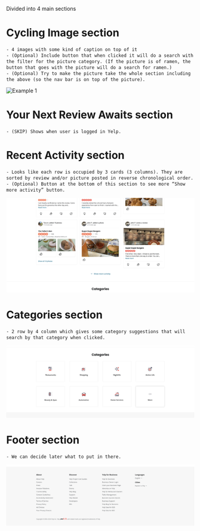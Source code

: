 Divided into 4 main sections

# Cycling Image section

    - 4 images with some kind of caption on top of it
    - (Optional) Include button that when clicked it will do a search with the filter for the picture category. (If the picture is of ramen, the button that goes with the picture will do a search for ramen.)
    - (Optional) Try to make the picture take the whole section including the above (so the nav bar is on top of the picture).

![Example 1](picture-home1.png)

# Your Next Review Awaits section

    - (SKIP) Shows when user is logged in Yelp.

# Recent Activity section

    - Looks like each row is occupied by 3 cards (3 columns). They are sorted by review and/or picture posted in reverse chronological order.
    - (Optional) Button at the bottom of this section to see more “Show more activity” button.

![Example 2](picture-home2.png)

# Categories section

    - 2 row by 4 column which gives some category suggestions that will search by that category when clicked.

![Example 3](picture-home3.png)

# Footer section

    - We can decide later what to put in there.

![Example 4](picture-home4.png)
